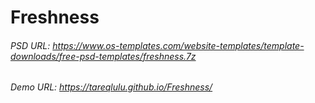 # Freshness
###### PSD URL: https://www.os-templates.com/website-templates/template-downloads/free-psd-templates/freshness.7z
###### Demo URL: https://tareqlulu.github.io/Freshness/
